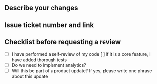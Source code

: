 ## Describe your changes

## Issue ticket number and link

## Checklist before requesting a review

- [ ] I have performed a self-review of my code
[ ] If it is a core feature, I have added thorough tests
- [ ] Do we need to implement analytics?
- [ ] Will this be part of a product update? If yes, please write one phrase about this update
